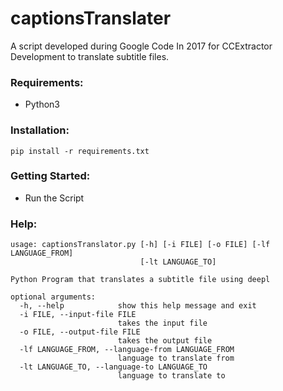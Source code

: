 # captionsTranslater 
A script developed during Google Code In 2017 for CCExtractor Development to translate subtitle files.

### Requirements:
* Python3 

### Installation:
`pip install -r requirements.txt`

### Getting Started:
* Run the Script

### Help:

```
usage: captionsTranslator.py [-h] [-i FILE] [-o FILE] [-lf LANGUAGE_FROM]
                             [-lt LANGUAGE_TO]

Python Program that translates a subtitle file using deepl

optional arguments:
  -h, --help            show this help message and exit
  -i FILE, --input-file FILE
                        takes the input file
  -o FILE, --output-file FILE
                        takes the output file
  -lf LANGUAGE_FROM, --language-from LANGUAGE_FROM
                        language to translate from
  -lt LANGUAGE_TO, --language-to LANGUAGE_TO
                        language to translate to
```





